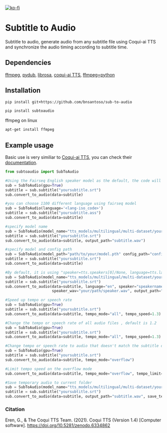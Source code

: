 [![ko-fi](https://ko-fi.com/img/githubbutton_sm.svg)](https://ko-fi.com/bnsantoso)

# Subtitle to Audio
Subtitle to audio, generate audio from any subtitle file using Coqui-ai TTS and synchronize the audio timing according to subtitle time.

## Dependencies
[ffmpeg](https://ffmpeg.org/), [pydub](https://github.com/jiaaro/pydub), [librosa](https://github.com/librosa/librosa), [coqui-ai TTS](https://github.com/coqui-ai/TTS/), [ffmpeg=python](https://github.com/kkroening/ffmpeg-python)

## Installation

```bash
pip install git+https://github.com/bnsantoso/sub-to-audio
```
```bash
pip install subtoaudio
```
ffmpeg on linux
```bash
apt-get install ffmpeg
```
## Example usage

Basic use is very similiar to [Coqui-ai TTS](https://github.com/coqui-ai/TTS/), you can check their [documentation](https://tts.readthedocs.io/en/latest/inference.html).

```python
from subtoaudio import SubToAudio

#Using the Fairseq English speaker model as the default, the code will output 'yoursubtitle.wav' in the current directory.
sub = SubToAudio(gpu=True)
subtitle = sub.subtitle("yoursubtitle.srt")
sub.convert_to_audio(data=subtitle)

#you can choose 1100 different language using fairseq model
sub = SubToAudio(language='<lang-iso_code>')
subtitle = sub.subtitle("yoursubtitle.ass")
sub.convert_to_audio(data=subtitle) 

#specify model name
sub = SubToAudio(model_name="tts_models/multilingual/multi-dataset/your_tts")
subtitle = sub.subtitle("yoursubtitle.srt")
sub.convert_to_audio(data=subtitle, output_path="subtitle.wav")

#specify model and config path
sub = SubToAudio(model_path="path/to/your/model.pth" config_path="config/path.json")
subtitle = sub.subtitle("yoursubtitle.srt")
sub.convert_to_audio(data=subtitle)

#By default, it is using "speaker=tts.speakers[0]/None, language=tts.languages[0]/None, speaker_wav=None"
sub = SubToAudio(model_name="tts_models/multilingual/multi-dataset/your_tts")
subtitle = sub.subtitle("yoursubtitle.srt")
sub.convert_to_audio(data=subtitle, language="en", speaker="speakername", 
					 speaker_wav="your/path/speaker.wav", output_path="subtitle.wav")

#Speed up tempo or speech rate
sub = SubToAudio(gpu=True)
subtitle = sub.subtitle("yoursubtitle.srt")
sub.convert_to_audio(data=subtitle, tempo_mode="all", tempo_speed=1.3)

#Change the tempo or speech rate of all audio files , default is 1.2
sub = SubToAudio(gpu=True)
subtitle = sub.subtitle("yoursubtitle.srt")
sub.convert_to_audio(data=subtitle, tempo_mode="all", tempo_speed=1.3)

#Change tempo or speech rate to audio that doesn't match the subtitle duration
sub = SubToAudio(gpu=True)
subtitle = sub.subtitle("yoursubtitle.srt")
sub.convert_to_audio(data=subtitle, tempo_mode="overflow")

#Limit tempo speed on the overflow mode 
sub.convert_to_audio(data=subtitle, tempo_mode="overflow", tempo_limit=1.2)

#Save temporary audio to current folder
sub = SubToAudio(model_name="tts_models/multilingual/multi-dataset/your_tts")
subtitle = sub.subtitle("yoursubtitle.srt")
sub.convert_to_audio(data=subtitle, output_path="subtitle.wav", save_temp=True)

```

### Citation 
Eren, G., & The Coqui TTS Team. (2021). Coqui TTS (Version 1.4) [Computer software]. https://doi.org/10.5281/zenodo.6334862

